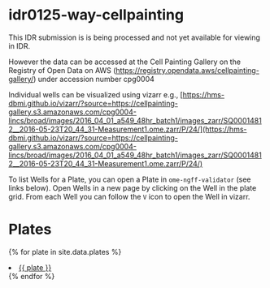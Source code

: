 # idr0125-way-cellpainting

This IDR submission is is being processed and not yet available for viewing in IDR.

However the data can be accessed at the Cell Painting Gallery on the Registry of Open Data on AWS (https://registry.opendata.aws/cellpainting-gallery/) under accession number cpg0004

Individual wells can be visualized using vizarr e.g., [https://hms-dbmi.github.io/vizarr/?source=https://cellpainting-gallery.s3.amazonaws.com/cpg0004-lincs/broad/images/2016_04_01_a549_48hr_batch1/images_zarr/SQ00014812__2016-05-23T20_44_31-Measurement1.ome.zarr/P/24/](https://hms-dbmi.github.io/vizarr/?source=https://cellpainting-gallery.s3.amazonaws.com/cpg0004-lincs/broad/images/2016_04_01_a549_48hr_batch1/images_zarr/SQ00014812__2016-05-23T20_44_31-Measurement1.ome.zarr/P/24/)

To list Wells for a Plate, you can open a Plate in `ome-ngff-validator` (see links below). Open Wells in a new page by clicking on the Well in the plate grid.
From each Well you can follow the `V` icon to open the Well in vizarr.

# Plates

{% for plate in site.data.plates %}
  <li>
    <a href="https://ome.github.io/ome-ngff-validator/?source=https://cellpainting-gallery.s3.amazonaws.com/cpg0004-lincs/broad/images/2016_04_01_a549_48hr_batch1/images_zarr/{{ plate }}">
      {{ plate }}
    </a>
  </li>
{% endfor %}